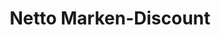 ---
title: "Netto Marken-Discount"
url: /koeln/netto-marken-discount-edelhofstrasse/
shop: Supermarkt
---